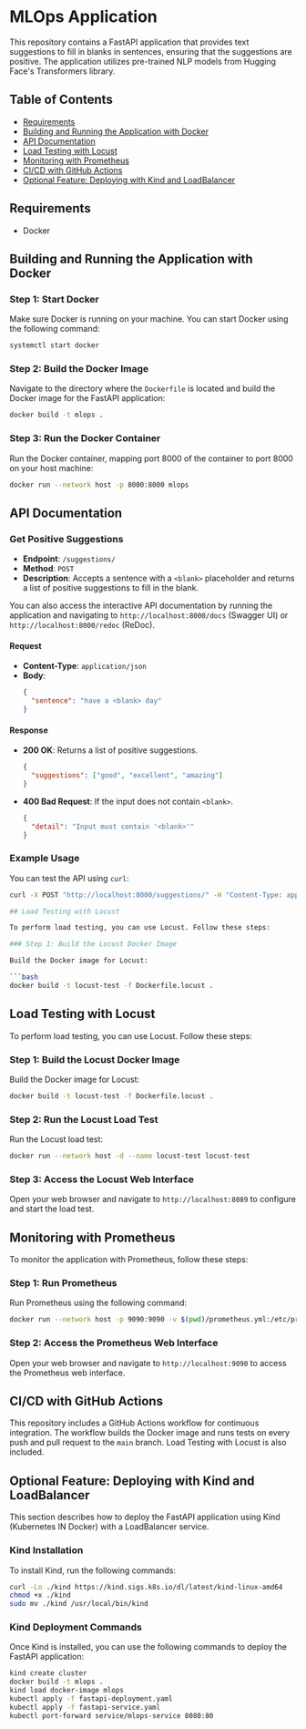 # MLOps Application

This repository contains a FastAPI application that provides text suggestions to fill in blanks in sentences, ensuring that the suggestions are positive. The application utilizes pre-trained NLP models from Hugging Face's Transformers library.

## Table of Contents

- [Requirements](#requirements)
- [Building and Running the Application with Docker](#building-and-running-the-application-with-docker)
- [API Documentation](#api-documentation)
- [Load Testing with Locust](#load-testing-with-locust)
- [Monitoring with Prometheus](#monitoring-with-prometheus)
- [CI/CD with GitHub Actions](#cicd-with-github-actions)
- [Optional Feature: Deploying with Kind and LoadBalancer](#optional-feature-deploying-with-kind-and-loadbalancer)

## Requirements

- Docker

## Building and Running the Application with Docker

### Step 1: Start Docker

Make sure Docker is running on your machine. You can start Docker using the following command:

```bash
systemctl start docker
```

### Step 2: Build the Docker Image

Navigate to the directory where the `Dockerfile` is located and build the Docker image for the FastAPI application:

```bash
docker build -t mlops .
```

### Step 3: Run the Docker Container

Run the Docker container, mapping port 8000 of the container to port 8000 on your host machine:

```bash
docker run --network host -p 8000:8000 mlops
```
## API Documentation

### Get Positive Suggestions

- **Endpoint**: `/suggestions/`
- **Method**: `POST`
- **Description**: Accepts a sentence with a `<blank>` placeholder and returns a list of positive suggestions to fill in the blank.

You can also access the interactive API documentation by running the application and navigating to
`http://localhost:8000/docs` (Swagger UI) or `http://localhost:8000/redoc` (ReDoc).

#### Request

- **Content-Type**: `application/json`
- **Body**:
    ```json
    {
      "sentence": "have a <blank> day"
    }
    ```

#### Response

- **200 OK**: Returns a list of positive suggestions.
    ```json
    {
      "suggestions": ["good", "excellent", "amazing"]
    }
    ```
- **400 Bad Request**: If the input does not contain `<blank>`.
    ```json
    {
      "detail": "Input must contain '<blank>'"
    }
    ```

### Example Usage

You can test the API using `curl`:

```bash
curl -X POST "http://localhost:8000/suggestions/" -H "Content-Type: application/json" -d '{"sentence": "have a <blank> day"}'

## Load Testing with Locust

To perform load testing, you can use Locust. Follow these steps:

### Step 1: Build the Locust Docker Image

Build the Docker image for Locust:

```bash
docker build -t locust-test -f Dockerfile.locust .
```

## Load Testing with Locust

To perform load testing, you can use Locust. Follow these steps:

### Step 1: Build the Locust Docker Image

Build the Docker image for Locust:

```bash
docker build -t locust-test -f Dockerfile.locust .
```

### Step 2: Run the Locust Load Test

Run the Locust load test:

```bash
docker run --network host -d --name locust-test locust-test
```

### Step 3: Access the Locust Web Interface

Open your web browser and navigate to `http://localhost:8089` to configure and start the load test.

## Monitoring with Prometheus

To monitor the application with Prometheus, follow these steps:

### Step 1: Run Prometheus

Run Prometheus using the following command:

```bash
docker run --network host -p 9090:9090 -v $(pwd)/prometheus.yml:/etc/prometheus/prometheus.yml prom/prometheus
```

### Step 2: Access the Prometheus Web Interface

Open your web browser and navigate to `http://localhost:9090` to access the Prometheus web interface.

## CI/CD with GitHub Actions

This repository includes a GitHub Actions workflow for continuous integration. The workflow builds the Docker image and runs tests on every push and pull request to the `main` branch. Load Testing with Locust is also included.

## Optional Feature: Deploying with Kind and LoadBalancer

This section describes how to deploy the FastAPI application using Kind (Kubernetes IN Docker) with a LoadBalancer service.

### Kind Installation

To install Kind, run the following commands:

```bash
curl -Lo ./kind https://kind.sigs.k8s.io/dl/latest/kind-linux-amd64
chmod +x ./kind
sudo mv ./kind /usr/local/bin/kind
```

### Kind Deployment Commands

Once Kind is installed, you can use the following commands to deploy the FastAPI application:

```bash
kind create cluster
docker build -t mlops .
kind load docker-image mlops
kubectl apply -f fastapi-deployment.yaml
kubectl apply -f fastapi-service.yaml
kubectl port-forward service/mlops-service 8080:80
```
